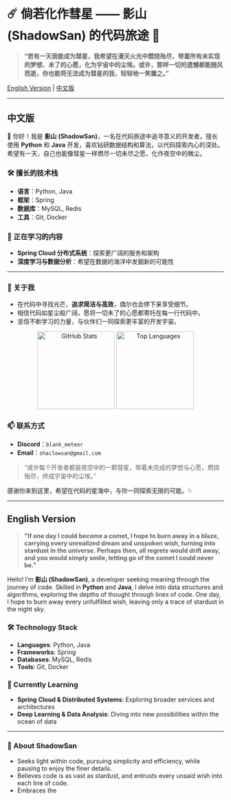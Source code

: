 # ☄️ 倘若化作彗星 —— 影山 (ShadowSan) 的代码旅途 🌌

> **“若有一天我能成为彗星，我希望在漫天火光中燃烧殆尽，带着所有未实现的梦想、未了的心愿，化为宇宙中的尘埃。或许，那样一切的遗憾都能随风而逝，你也能将无法成为彗星的我，轻轻地一笑置之。”**

[English Version](#english-version) | [中文版](#中文版)

---

## 中文版

👋 你好！我是 **影山 (ShadowSan)**，一名在代码旅途中追寻意义的开发者。擅长使用 **Python** 和 **Java** 开发，喜欢钻研数据结构和算法，以代码探索内心的深处。希望有一天，自己也能像彗星一样燃尽一切未尽之愿，化作夜空中的微尘。

### 🛠 擅长的技术栈
- **语言**：Python, Java
- **框架**：Spring
- **数据库**：MySQL, Redis
- **工具**：Git, Docker

### 🌱 正在学习的内容
- **Spring Cloud 分布式系统**：探索更广阔的服务和架构
- **深度学习与数据分析**：希望在数据的海洋中发掘新的可能性

---

### 🌌 关于我
- 在代码中寻找光芒，**追求简洁与高效**，偶尔也会停下来享受细节。
- 相信代码如星尘般广阔，愿将一切未了的心愿都寄托在每一行代码中。
- 坚信不断学习的力量，与伙伴们一同探索更丰富的开发宇宙。
  
<div align="center">
  <img height="180em" src="https://github-readme-stats.vercel.app/api?username=3P1r1t&show_icons=true&hide_title=true&theme=tokyonight&hide_border=true" alt="GitHub Stats"/>
  <img height="180em" src="https://github-readme-stats.vercel.app/api/top-langs/?username=3P1r1t&layout=compact&theme=tokyonight&hide_border=true" alt="Top Languages"/>
</div>

### 📫 联系方式
- **Discord**：`blank_meteor`
- **Email**：`shaclowsan@gmail.com`
> “或许每个开发者都是夜空中的一颗彗星，带着未完成的梦想与心愿，燃烧殆尽，终成宇宙中的尘埃。”

感谢你来到这里，希望在代码的星海中，与你一同探索无限的可能。✨

---

## English Version

> **"If one day I could become a comet, I hope to burn away in a blaze, carrying every unrealized dream and unspoken wish, turning into stardust in the universe. Perhaps then, all regrets would drift away, and you would simply smile, letting go of the comet I could never be."**

Hello! I’m **影山 (ShadowSan)**, a developer seeking meaning through the journey of code. Skilled in **Python** and **Java**, I delve into data structures and algorithms, exploring the depths of thought through lines of code. One day, I hope to burn away every unfulfilled wish, leaving only a trace of stardust in the night sky.

### 🛠 Technology Stack
- **Languages**: Python, Java
- **Frameworks**: Spring
- **Databases**: MySQL, Redis
- **Tools**: Git, Docker

### 🌱 Currently Learning
- **Spring Cloud & Distributed Systems**: Exploring broader services and architectures
- **Deep Learning & Data Analysis**: Diving into new possibilities within the ocean of data

---

### 🌌 About ShadowSan
- Seeks light within code, pursuing simplicity and efficiency, while pausing to enjoy the finer details.
- Believes code is as vast as stardust, and entrusts every unsaid wish into each line of code.
- Embraces the
